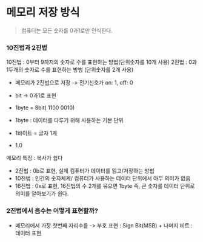 
# 메모리 저장 방식
> 컴퓨터는 모든 숫자를 0과1로만 인식한다.


### 10진법과 2진법
10진법 : 0부터 9까지의 숫자로 수를 표현하는 방법(단위숫자를 10개 사용)
2진법 : 0과 1두개의 숫자로 수를 표현하는 방법 (단위숫자를 2개 사용)

* 메모리가 2진법으로 저장 -> 전기신호가 on: 1, off: 0
* bit -> 0과1로 표현
* 1byte = 8bit( 1100 0010)
* 1byte : 데이터를 다루기 위해 사용하는 기본 단위

* 1바이트 = 글자 1게
* 1.0

메모리 특징 : 복사가 쉽다
* 2진법 : 0b로 표현, 실제 컴퓨터가 데이터를 읽고/저장하는 방법
* 10진법 : 인간의 숫자쳬계/ 컴퓨터가 사용하는 데이터 단위에서 아무 의미가 없음
* 16진법 : 0x로 표현, 16진법의 수 2개를 묶으면 1byte 즉, 큰 숫자를 데이터 단위로 의미를 알아보기가 쉽다.


### 2진법에서 음수는 어떻게 표현할까?
* 메모리에서 가장 첫번째 자리수를 -> 부호 표현 : Sign Bit(MSB) + 나머지 비트 : 데이터 표현

